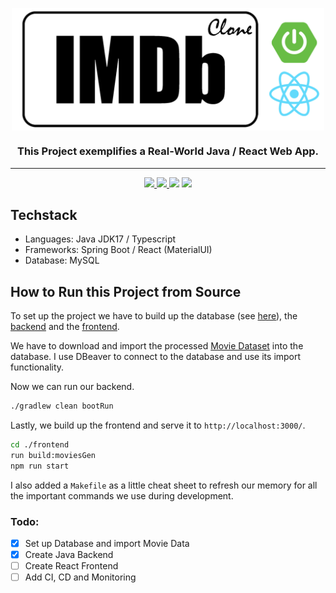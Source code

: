 
<p align="center">
<img  alt="imdb-clone" align="center" width="500" src="docs/imdb-clone-logo.png" />
<h3 align="center">This Project exemplifies a Real-World Java / React Web App.</h3>
<p>

---

<p id="Badges" align="center">
  <a href="https://github.com/NiklasTiede/IMDb-Clone/commits/master">
    <img src="https://img.shields.io/github/last-commit/NiklasTiede/IMDb-Clone">
  </a>
  <a href="https://github.com/NiklasTiede/IMDb-Clone/issues">
    <img src="https://img.shields.io/github/issues-raw/niklastiede/imdb-clone" />
  </a>
  <a>
    <img src="https://img.shields.io/github/languages/code-size/niklastiede/imdb-clone" />
  </a>
  <a>
    <img src="https://img.shields.io/github/license/niklastiede/imdb-clone" />
  </a>
</p>

## Techstack
- Languages: Java JDK17 / Typescript
- Frameworks: Spring Boot / React (MaterialUI)
- Database: MySQL

## How to Run this Project from Source

To set up the project we have to build up the database (see [here](database/README.md)), 
the [backend](src/main/java/com/thecodinglab/imdbclone/Application.java) and the [frontend](frontend/package.json).

We have to download and import the processed [Movie Dataset](https://www.dropbox.com/s/rzmhet4qf2joczz/processed_imdb_movies.csv?dl=0) 
into the database. I use DBeaver to connect to the database and use its import functionality. 

Now we can run our backend.

```bash
./gradlew clean bootRun
```

Lastly, we build up the frontend and serve it to `http://localhost:3000/`.

```bash
cd ./frontend
run build:moviesGen
npm run start
```

I also added a `Makefile` as a little cheat sheet to refresh our memory for all the important commands 
we use during development.

### Todo:

- [x] Set up Database and import Movie Data
- [x] Create Java Backend 
- [ ] Create React Frontend
- [ ] Add CI, CD and Monitoring
